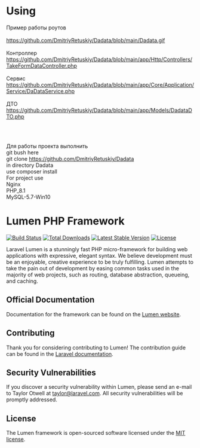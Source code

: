 # Using



Пример работы роутов <br /> <br />
https://github.com/DmitriyRetuskiy/Dadata/blob/main/Dadata.gif
<br />
<br />
Контроллер <br />
https://github.com/DmitriyRetuskiy/Dadata/blob/main/app/Http/Controllers/TakeFormDataController.php
<br /> <br />
Сервис 
<br />
https://github.com/DmitriyRetuskiy/Dadata/blob/main/app/Core/Application/Service/DaDataService.php
<br /><br />
ДТО <br />
https://github.com/DmitriyRetuskiy/Dadata/blob/main/app/Models/DadataDTO.php

<br /> <br />

Для работы проекта выполнить  <br /> 
    git bush here <br />
    git clone https://github.com/DmitriyRetuskiy/Dadata <br />
    in directory Dadata <br />
    use composer install  <br />
For project use <br />
 Nginx   <br />
 PHP_8.1 <br />
 MySQL-5.7-Win10 <br />
 



# Lumen PHP Framework

[![Build Status](https://travis-ci.org/laravel/lumen-framework.svg)](https://travis-ci.org/laravel/lumen-framework)
[![Total Downloads](https://img.shields.io/packagist/dt/laravel/lumen-framework)](https://packagist.org/packages/laravel/lumen-framework)
[![Latest Stable Version](https://img.shields.io/packagist/v/laravel/lumen-framework)](https://packagist.org/packages/laravel/lumen-framework)
[![License](https://img.shields.io/packagist/l/laravel/lumen)](https://packagist.org/packages/laravel/lumen-framework)

Laravel Lumen is a stunningly fast PHP micro-framework for building web applications with expressive, elegant syntax. We believe development must be an enjoyable, creative experience to be truly fulfilling. Lumen attempts to take the pain out of development by easing common tasks used in the majority of web projects, such as routing, database abstraction, queueing, and caching.

## Official Documentation

Documentation for the framework can be found on the [Lumen website](https://lumen.laravel.com/docs).

## Contributing

Thank you for considering contributing to Lumen! The contribution guide can be found in the [Laravel documentation](https://laravel.com/docs/contributions).

## Security Vulnerabilities

If you discover a security vulnerability within Lumen, please send an e-mail to Taylor Otwell at taylor@laravel.com. All security vulnerabilities will be promptly addressed.

## License

The Lumen framework is open-sourced software licensed under the [MIT license](https://opensource.org/licenses/MIT).
